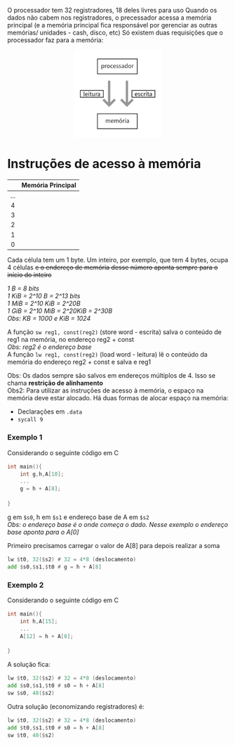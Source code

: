 O processador tem 32 registradores, 18 deles livres para uso
Quando os dados não cabem nos registradores, o precessador acessa a memória principal (e a memória principal fica responsável por gerenciar as outras memórias/ unidades - cash, disco, etc)
Só existem duas requisições que o processador faz para a memória:  
<div style="text-align: center;">
    <img src="requisicao_memoria.png" width="200" height="200">
</div>
<!--<div align="center">
    <img src="requisicao_memoria.png" width="200" height="200">
</div> -->

# Instruções de acesso à memória

<div align="center">

| | Memória Principal |
| :--:| :--: |
| ... | |
| 4 | |
| 3 | |
| 2 | |
| 1 | |
| 0 | |
</div>


Cada célula tem um 1 byte. Um inteiro, por exemplo, que tem 4 bytes, ocupa 4 células <strike>e o endereço de memória desse número aponta sempre para o início do inteiro</strike>

*1 B = 8 bits*  
*1 KiB = 2^10 B = 2^13 bits*  
*1 MiB = 2^10 KiB = 2^20B*  
*1 GiB = 2^10 MiB = 2^20KiB = 2^30B*  
*Obs: KB = 1000 e KiB = 1024*


A função `sw reg1, const(reg2)` (store word - escrita) salva o conteúdo de reg1 na memória, no endereço reg2 + const  
*Obs: reg2 é o endereço base*  
A função `lw reg1, const(reg2)` (load word - leitura) lê o conteúdo da memória do endereço reg2 + const e salva e reg1  

Obs: Os dados sempre são salvos em endereços múltiplos de 4. Isso se chama **restrição de alinhamento**  
Obs2: Para utilizar as instruções de acesso à memória, o espaço na memória deve estar alocado. Há duas formas de alocar espaço na memória:  
* Declarações em `.data`
* `sycall 9`

### Exemplo 1
Considerando o seguinte código em C
```c
int main(){
    int g,h,A[10];
    ...
    g = h + A[8];

}
```
g em `$s0`, h em `$s1` e endereço base de A em `$s2`  
*Obs: o endereço base é o onde começa o dado. Nesse exemplo o endereço base aponta para o A[0]*  

Primeiro precisamos carregar o valor de A[8] para depois realizar a soma
```asm
lw $t0, 32($s2) # 32 = 4*8 (deslocamento)
add $s0,$s1,$t0 # g = h + A[8]
```

### Exemplo 2
Considerando o seguinte código em C
```c
int main(){
    int h,A[15];
    ...
    A[12] = h + A[8];

}
```
A solução fica:
```asm
lw $t0, 32($s2) # 32 = 4*8 (deslocamento)
add $s0,$s1,$t0 # s0 = h + A[8]
sw $s0, 48($s2)
```
Outra solução (economizando registradores) é:
```asm
lw $t0, 32($s2) # 32 = 4*8 (deslocamento)
add $t0,$s1,$t0 # s0 = h + A[8]
sw $t0, 48($s2)
```